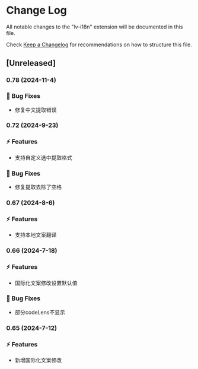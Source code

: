<!--
 * @Author: xuyong
 * @Date: 2023-07-03 08:41:54
 * @LastEditors: xuyong
-->
# Change Log

All notable changes to the "lv-i18n" extension will be documented in this file.

Check [Keep a Changelog](http://keepachangelog.com/) for recommendations on how to structure this file.

## [Unreleased]

### 0.78 (2024-11-4)
### 🐞 Bug Fixes
* 修复中文提取错误

### 0.72 (2024-9-23)
### ⚡ Features
* 支持自定义选中提取格式
### 🐞 Bug Fixes
* 修复提取去除了空格

### 0.67 (2024-8-6)
### ⚡ Features
* 支持本地文案翻译

### 0.66 (2024-7-18)
### ⚡ Features
* 国际化文案修改设置默认值

### 🐞 Bug Fixes
* 部分codeLens不显示

### 0.65 (2024-7-12)
### ⚡ Features
* 新增国际化文案修改


